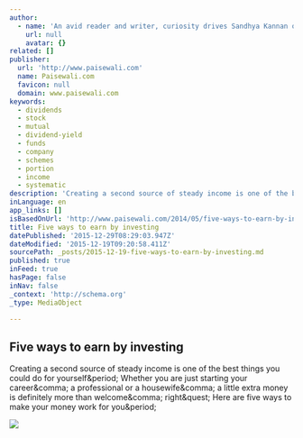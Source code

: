 ```yaml
---
author:
  - name: 'An avid reader and writer, curiosity drives Sandhya Kannan on a constant search for knowledge, wisdom, intelligence, and new perspectives on all things under the sun.'
    url: null
    avatar: {}
related: []
publisher:
  url: 'http://www.paisewali.com'
  name: Paisewali.com
  favicon: null
  domain: www.paisewali.com
keywords:
  - dividends
  - stock
  - mutual
  - dividend-yield
  - funds
  - company
  - schemes
  - portion
  - income
  - systematic
description: 'Creating a second source of steady income is one of the best things you could do for yourself. Whether you are just starting your career, a professional or a housewife, a little extra money is definitely more than welcome, right? Here are five ways to make your money work for you.'
inLanguage: en
app_links: []
isBasedOnUrl: 'http://www.paisewali.com/2014/05/five-ways-to-earn-by-investing/'
title: Five ways to earn by investing
datePublished: '2015-12-29T08:29:03.947Z'
dateModified: '2015-12-19T09:20:58.411Z'
sourcePath: _posts/2015-12-19-five-ways-to-earn-by-investing.md
published: true
inFeed: true
hasPage: false
inNav: false
_context: 'http://schema.org'
_type: MediaObject

---
```

<article style=""><h1>Five ways to earn by investing</h1><p>Creating a second source of steady income is one of the best things you could do for yourself&amp;period; Whether you are just starting your career&amp;comma; a professional or a housewife&amp;comma; a little extra money is definitely more than welcome&amp;comma; right&amp;quest; Here are five ways to make your money work for you&amp;period;</p><img src="http://www.paisewali.com/test/wp-content/uploads/2014/05/7410351752_9d312094c0_o.jpg" /></article>